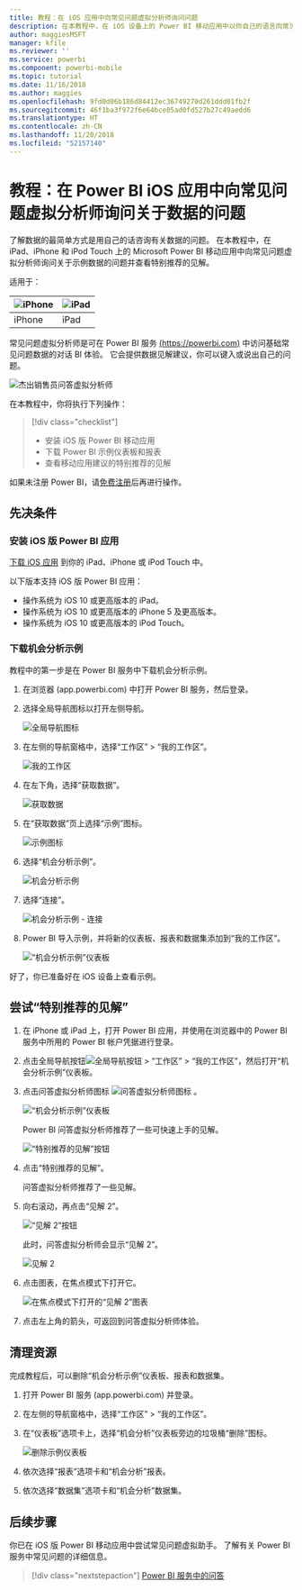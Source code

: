 ```yaml
---
title: 教程：在 iOS 应用中向常见问题虚拟分析师询问问题
description: 在本教程中，在 iOS 设备上的 Power BI 移动应用中以你自己的语言向常见问题虚拟分析师询问关于示例数据的问题。
author: maggiesMSFT
manager: kfile
ms.reviewer: ''
ms.service: powerbi
ms.component: powerbi-mobile
ms.topic: tutorial
ms.date: 11/16/2018
ms.author: maggies
ms.openlocfilehash: 9fd0d06b186d84412ec36749270d261ddd01fb2f
ms.sourcegitcommit: 46f1ba3f972f6e64bce05ad0fd527b27c49aedd6
ms.translationtype: HT
ms.contentlocale: zh-CN
ms.lasthandoff: 11/20/2018
ms.locfileid: "52157140"
---
```

# <a name="tutorial-ask-questions-about-your-data-with-the-qa-virtual-analyst-in-the-power-bi-ios-apps"></a>教程：在 Power BI iOS 应用中向常见问题虚拟分析师询问关于数据的问题

了解数据的最简单方式是用自己的话咨询有关数据的问题。 在本教程中，在 iPad、iPhone 和 iPod Touch 上的 Microsoft Power BI 移动应用中向常见问题虚拟分析师询问关于示例数据的问题并查看特别推荐的见解。 

适用于：

| ![iPhone](./media/tutorial-mobile-apps-ios-qna/iphone-logo-50-px.png) | ![iPad](./media/tutorial-mobile-apps-ios-qna/ipad-logo-50-px.png) |
|:--- |:--- |
| iPhone |iPad |

常见问题虚拟分析师是可在 Power BI 服务 [(https://powerbi.com)](https://powerbi.com) 中访问基础常见问题数据的对话 BI 体验。 它会提供数据见解建议，你可以键入或说出自己的问题。

![杰出销售员问答虚拟分析师](./media/tutorial-mobile-apps-ios-qna/power-bi-ios-q-n-a-top-sale-intro.png)

在本教程中，你将执行下列操作：

> [!div class="checklist"]
> * 安装 iOS 版 Power BI 移动应用
> * 下载 Power BI 示例仪表板和报表
> * 查看移动应用建议的特别推荐的见解

如果未注册 Power BI，请[免费注册](https://app.powerbi.com/signupredirect?pbi_source=web)后再进行操作。

## <a name="prerequisites"></a>先决条件

### <a name="install-the-power-bi-for-ios-app"></a>安装 iOS 版 Power BI 应用
[下载 iOS 应用](http://go.microsoft.com/fwlink/?LinkId=522062 "从 Apple App Store 下载 iPhone 应用") 到你的 iPad、iPhone 或 iPod Touch 中。

以下版本支持 iOS 版 Power BI 应用：
- 操作系统为 iOS 10 或更高版本的 iPad。
- 操作系统为 iOS 10 或更高版本的 iPhone 5 及更高版本。 
- 操作系统为 iOS 10 或更高版本的 iPod Touch。

### <a name="download-the-opportunity-analysis-sample"></a>下载机会分析示例
教程中的第一步是在 Power BI 服务中下载机会分析示例。

1. 在浏览器 (app.powerbi.com) 中打开 Power BI 服务，然后登录。

1. 选择全局导航图标以打开左侧导航。

    ![全局导航图标](./media/tutorial-mobile-apps-ios-qna/power-bi-android-quickstart-global-nav-icon.png)

2. 在左侧的导航窗格中，选择“工作区” > “我的工作区”。

    ![我的工作区](./media/tutorial-mobile-apps-ios-qna/power-bi-android-quickstart-my-workspace.png)

3. 在左下角，选择“获取数据”。
   
    ![获取数据](./media/tutorial-mobile-apps-ios-qna/power-bi-get-data.png)

3. 在“获取数据”页上选择“示例”图标。
   
   ![示例图标](./media/tutorial-mobile-apps-ios-qna/power-bi-samples-icon.png)

4. 选择“机会分析示例”。
 
    ![机会分析示例](./media/tutorial-mobile-apps-ios-qna/power-bi-oa.png)
 
8. 选择“连接”。  
  
   ![机会分析示例 - 连接](./media/tutorial-mobile-apps-ios-qna/opportunity-connect.png)
   
5. Power BI 导入示例，并将新的仪表板、报表和数据集添加到“我的工作区”。
   
   ![“机会分析示例”仪表板](./media/tutorial-mobile-apps-ios-qna/power-bi-service-opportunity-sample.png)

好了，你已准备好在 iOS 设备上查看示例。

## <a name="try-featured-insights"></a>尝试“特别推荐的见解”
1. 在 iPhone 或 iPad 上，打开 Power BI 应用，并使用在浏览器中的 Power BI 服务中所用的 Power BI 帐户凭据进行登录。

1.  点击全局导航按钮![全局导航按钮](./media/tutorial-mobile-apps-ios-qna/power-bi-iphone-global-nav-button.png) > “工作区” > “我的工作区”，然后打开“机会分析示例”仪表板。

2. 点击问答虚拟分析师图标 ![问答虚拟分析师图标](./media/tutorial-mobile-apps-ios-qna/power-bi-ios-q-n-a-icon.png) 。

     ![“机会分析示例”仪表板](./media/tutorial-mobile-apps-ios-qna/power-bi-ios-qna-opportunity-analysis.png)

     Power BI 问答虚拟分析师推荐了一些可快速上手的见解。

     ![“特别推荐的见解”按钮](./media/tutorial-mobile-apps-ios-qna/power-bi-ios-qna-suggest-insights.png)
3. 点击“特别推荐的见解”。

     问答虚拟分析师推荐了一些见解。
4. 向右滚动，再点击“见解 2”。

    ![“见解 2”按钮](./media/tutorial-mobile-apps-ios-qna/power-bi-ios-qna-suggest-insight-2.png)

     此时，问答虚拟分析师会显示“见解 2”。

    ![见解 2](./media/tutorial-mobile-apps-ios-qna/power-bi-ios-qna-show-insight-2.png)
5. 点击图表，在焦点模式下打开它。

    ![在焦点模式下打开的“见解 2”图表](./media/tutorial-mobile-apps-ios-qna/power-bi-ios-qna-open-insight-2.png)
6. 点击左上角的箭头，可返回到问答虚拟分析师体验。

## <a name="clean-up-resources"></a>清理资源

完成教程后，可以删除“机会分析示例”仪表板、报表和数据集。

1. 打开 Power BI 服务 (app.powerbi.com) 并登录。

2. 在左侧的导航窗格中，选择“工作区” > “我的工作区”。

3. 在“仪表板”选项卡上，选择“机会分析”仪表板旁边的垃圾桶“删除”图标。

    ![删除示例仪表板](./media/tutorial-mobile-apps-ios-qna/power-bi-service-delete-opportunity-sample.png)

4. 依次选择“报表”选项卡和“机会分析”报表。

5. 依次选择“数据集”选项卡和“机会分析”数据集。


## <a name="next-steps"></a>后续步骤

你已在 iOS 版 Power BI 移动应用中尝试常见问题虚拟助手。 了解有关 Power BI 服务中常见问题的详细信息。
> [!div class="nextstepaction"]
> [Power BI 服务中的问答](../end-user-q-and-a.md)

